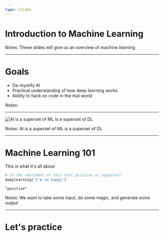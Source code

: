 ```yaml
---
type: slides
---
```


# Introduction to Machine Learning

Notes: These slides will give us an overview of machine learning

---

# Goals

- De-mystify AI
- Practical understanding of how deep learning works
- Ability to hack on code in the real world

Notes:

---

<img src="chapter_1/ai_ml_dl.png" alt="AI is a superset of ML is a superset of DL" style="display:block;margin:auto" />

Notes: AI is a superset of ML is a superset of DL

---

# Machine Learning 101

This is what it's all about

```python
# Is the sentiment of this text positive or negative?
deeplearning("I'm so happy")
```

```out
"positive"
```

Notes: We want to take some input, do some magic, and generate some output

---

# Let's practice
